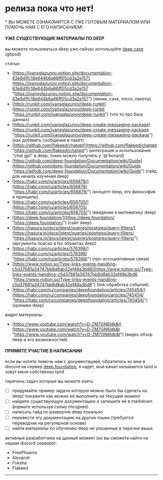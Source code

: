 # релиза пока что нет!
\* ВЫ МОЖЕТЕ ОЗНАКОМИТСЯ С УЖЕ ГОТОВЫМ МАТЕРИАЛОМ ИЛИ ПОМОЧЬ НАМ С ЕГО НАПИСАНИЕМ!

#### УЖЕ СУЩЕСТВУЮЩИЕ МАТЕРИАЛЫ ПО DEEP
вы можете пользоваться deep уже сейчас используйте [deep case](https://gitpod.io/start/#deepfoundation-dev-rxjvdw0x3sn "https://gitpod.io/start/#deepfoundation-dev-rxjvdw0x3sn") (gitpod)

статьи:
- [https://ivansglazunov.notion.site/documentation-83e8d1fc18e644b6a66ff05cd3a2e157](https://ivansglazunov.notion.site/documentation-83e8d1fc18e644b6a66ff05cd3a2e157 "https://ivansglazunov.notion.site/documentation-83e8d1fc18e644b6a66ff05cd3a2e157") (линки, case, micro, пакеты) 
- [https://runkit.com/ivansglazunov/deep-runkit](https://runkit.com/ivansglazunov/deep-runkit "https://runkit.com/ivansglazunov/deep-runkit") (что то про базу данных) 
- [https://runkit.com/ivansglazunov/deep-create-messaging-package](https://runkit.com/ivansglazunov/deep-create-messaging-package "https://runkit.com/ivansglazunov/deep-create-messaging-package") (как добавить сообщения в пакет) 
- [https://github.com/flakeed/chatgpt](https://github.com/flakeed/chatgpt "https://github.com/flakeed/chatgpt") (интеграция и использование "сhat gpt" в deep, токен можно получить у '@'konard) 
- [https://github.com/deep-foundation/Documentation/wiki/Guide](https://github.com/deep-foundation/Documentation/wiki/Guide "https://github.com/deep-foundation/Documentation/wiki/Guide") (гайд для начала изучения deep) 
- [https://habr.com/ru/articles/656879/](https://habr.com/ru/articles/656879/ "https://habr.com/ru/articles/656879/") (концепт deep, его философия и принципы) 
- [https://habr.com/ru/articles/658705/](https://habr.com/ru/articles/658705/ "https://habr.com/ru/articles/658705/") (введение в математику deep) 
- [https://deep.foundation/](https://deep.foundation/ "https://deep.foundation/") (сайт deep) 
- [https://hasura.io/docs/latest/queries/postgres/query-filters/](https://hasura.io/docs/latest/queries/postgres/query-filters/ "https://hasura.io/docs/latest/queries/postgres/query-filters/") (аргументы поиcка в tsx объектах deep) 
- [https://habr.com/ru/articles/576398/](https://habr.com/ru/articles/576398/ "https://habr.com/ru/articles/576398/") (про ассоциативные связи) 
- [https://www.notion.so/Type-links-events-handling-c5d37681a34747bb8d8ab32ef49a3bd6](https://www.notion.so/Type-links-events-handling-c5d37681a34747bb8d8ab32ef49a3bd6 "https://www.notion.so/Type-links-events-handling-c5d37681a34747bb8d8ab32ef49a3bd6") (link обработка событий) 
- [https://habr.com/ru/companies/deepfoundation/articles/745454/](https://habr.com/ru/companies/deepfoundation/articles/745454/ "https://habr.com/ru/companies/deepfoundation/articles/745454/") (хроники deep)

видео материалы:
- [https://www.youtube.com/watch?v=D-ZM7GN6Idk&t](https://www.youtube.com/watch?v=D-ZM7GN6Idk&t "https://www.youtube.com/watch?v=D-ZM7GN6Idk&t") (видео обзор deep и его возможностей) 


#### ПРИМИТЕ УЧАСТИЕ В НАПИСАНИИ
если вы хотите помочь нам с документацией, обратитесь ко мне в discord на сервер [deep.foundation](https://discord.gg/deep-foundation), я кадет, мой канал называется tand и зовут меня собственно tand

перечень задач которые вы можете взять:
- [ ] придумайте пример задачи которую можно было бы сделать на deep! покажите как можно её выполнить на текущий момент
- [ ] найдите существующую документацию и запишите её в markdown формате используя схему (позднее)
- [ ] написать гайд по развертке deep локально
- [ ] перевести эту документацию на другие языки (требуется переводчик на регулярной основе)
- [ ] найти материалы по обучению deep не указанные в перечне выше

активные разработчики на данный момент (их вы сможете найти на нашем discord сервере):
- FreePhoenix
- Alexandr 
- Foksha
- Flakeed


---